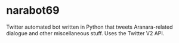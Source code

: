 # narabot69
 Twitter automated bot written in Python that tweets Aranara-related dialogue and other miscellaneous stuff. Uses the Twitter V2 API.
